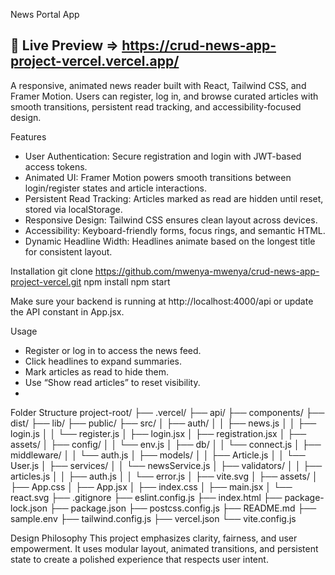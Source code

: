 News Portal App

## 🚀 Live Preview => https://crud-news-app-project-vercel.vercel.app/

A responsive, animated news reader built with React, Tailwind CSS, and Framer Motion. Users can register, log in, and browse curated articles with smooth transitions, persistent read tracking, and accessibility-focused design.

Features
- User Authentication: Secure registration and login with JWT-based access tokens.
- Animated UI: Framer Motion powers smooth transitions between login/register states and article interactions.
- Persistent Read Tracking: Articles marked as read are hidden until reset, stored via localStorage.
- Responsive Design: Tailwind CSS ensures clean layout across devices.
- Accessibility: Keyboard-friendly forms, focus rings, and semantic HTML.
- Dynamic Headline Width: Headlines animate based on the longest title for consistent layout.

Installation
git clone https://github.com/mwenya-mwenya/crud-news-app-project-vercel.git
npm install
npm start

Make sure your backend is running at http://localhost:4000/api or update the API constant in App.jsx.

Usage
- Register or log in to access the news feed.
- Click headlines to expand summaries.
- Mark articles as read to hide them.
- Use “Show read articles” to reset visibility.
- 
Folder Structure
project-root/
├── .vercel/
├── api/
├── components/
├── dist/
├── lib/
├── public/
├── src/
│   ├── auth/
│   │   ├── news.js
│   │   ├── login.js
│   │   └── register.js
│   ├── login.jsx
│   ├── registration.jsx
│   ├── assets/
│   ├── config/
│   │   └── env.js
│   ├── db/
│   │   └── connect.js
│   ├── middleware/
│   │   └── auth.js
│   ├── models/
│   │   ├── Article.js
│   │   └── User.js
│   ├── services/
│   │   └── newsService.js
│   ├── validators/
│   │   ├── articles.js
│   │   ├── auth.js
│   │   └── error.js
│   ├── vite.svg
│   ├── assets/
│   ├── App.css
│   ├── App.jsx
│   ├── index.css
│   ├── main.jsx
│   └── react.svg
├── .gitignore
├── eslint.config.js
├── index.html
├── package-lock.json
├── package.json
├── postcss.config.js
├── README.md
├── sample.env
├── tailwind.config.js
├── vercel.json
└── vite.config.js

Design Philosophy
This project emphasizes clarity, fairness, and user empowerment. It uses modular layout, animated transitions, and persistent state to create a polished experience that respects user intent.
